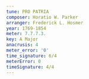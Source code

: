 ```yaml
---
tune: PRO PATRIA
composer: Horatio W. Parker
arranger: Frederick L. Hosmer
year: 1769-1854
meter: 7.7.7.3.
key: A Major
anacrusis: 4
meter_error: '0'
time_signature: 6/4
meterError: 0
timeSignature: 4/4
---
```

